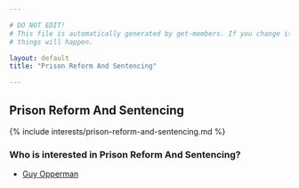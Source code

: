 ```yaml
---

# DO NOT EDIT!
# This file is automatically generated by get-members. If you change it, bad
# things will happen.

layout: default
title: "Prison Reform And Sentencing"

---
```


## Prison Reform And Sentencing

{% include interests/prison-reform-and-sentencing.md %}

### Who is interested in Prison Reform And Sentencing?


* [Guy Opperman](/members/guy-opperman.html)
